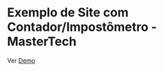 <h1>Exemplo de Site com Contador/Impostômetro - MasterTech </h1>
Ver <a href="https://dtoloto.github.io/faq-mastertech/faq-mastertech">Demo</a>
